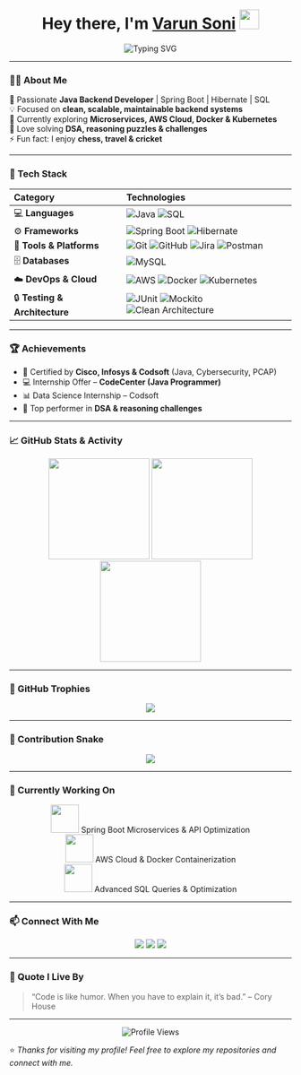 <!-- 💫 Varun Soni GitHub Profile -->
<h1 align="center">Hey there, I'm <a href="https://github.com/Varun-soni-07" target="_blank">Varun Soni</a> <img src="https://media.giphy.com/media/hvRJCLFzcasrR4ia7z/giphy.gif" width="35"></h1>

<p align="center">
  <img src="https://readme-typing-svg.herokuapp.com?font=Fira+Code&weight=600&size=23&pause=1000&color=00F5FF&center=true&vCenter=true&width=600&lines=Java+Developer;Spring+Boot+%7C+Hibernate;AWS+%7C+Docker+%7C+Kubernetes;Clean+Code+%7C+Problem+Solver" alt="Typing SVG" />
</p>

---

### 👨‍💻 About Me  
🚀 Passionate **Java Backend Developer** | Spring Boot | Hibernate | SQL  
💡 Focused on **clean, scalable, maintainable backend systems**  
🌱 Currently exploring **Microservices, AWS Cloud, Docker & Kubernetes**  
🧩 Love solving **DSA, reasoning puzzles & challenges**  
⚡ Fun fact: I enjoy **chess, travel & cricket**  

---

### 🧰 Tech Stack

<div align="center">

| Category | Technologies |
|:--|:--|
| 💻 **Languages** | ![Java](https://img.shields.io/badge/Java-%23ED8B00.svg?style=for-the-badge&logo=java&logoColor=white) ![SQL](https://img.shields.io/badge/SQL-%2300758F.svg?style=for-the-badge&logo=sqlite&logoColor=white) |
| ⚙️ **Frameworks** | ![Spring Boot](https://img.shields.io/badge/Spring%20Boot-%236DB33F.svg?style=for-the-badge&logo=springboot&logoColor=white) ![Hibernate](https://img.shields.io/badge/Hibernate-%23594788.svg?style=for-the-badge&logo=hibernate&logoColor=white) |
| 🧩 **Tools & Platforms** | ![Git](https://img.shields.io/badge/Git-%23F05032.svg?style=for-the-badge&logo=git&logoColor=white) ![GitHub](https://img.shields.io/badge/GitHub-%23121011.svg?style=for-the-badge&logo=github&logoColor=white) ![Jira](https://img.shields.io/badge/Jira-%230A0FFF.svg?style=for-the-badge&logo=jira&logoColor=white) ![Postman](https://img.shields.io/badge/Postman-%23FF6C37.svg?style=for-the-badge&logo=postman&logoColor=white) |
| 🗄️ **Databases** | ![MySQL](https://img.shields.io/badge/MySQL-%234479A1.svg?style=for-the-badge&logo=mysql&logoColor=white) |
| ☁️ **DevOps & Cloud** | ![AWS](https://img.shields.io/badge/AWS-%23FF9900.svg?style=for-the-badge&logo=amazonaws&logoColor=white) ![Docker](https://img.shields.io/badge/Docker-%230db7ed.svg?style=for-the-badge&logo=docker&logoColor=white) ![Kubernetes](https://img.shields.io/badge/Kubernetes-%23326ce5.svg?style=for-the-badge&logo=kubernetes&logoColor=white) |
| 🔒 **Testing & Architecture** | ![JUnit](https://img.shields.io/badge/JUnit-%2325A162.svg?style=for-the-badge&logo=junit5&logoColor=white) ![Mockito](https://img.shields.io/badge/Mockito-%23007396.svg?style=for-the-badge&logo=java&logoColor=white) ![Clean Architecture](https://img.shields.io/badge/Clean%20Architecture-%23FFD43B.svg?style=for-the-badge) |

</div>

---

### 🏆 Achievements
- 🥇 Certified by **Cisco, Infosys & Codsoft** (Java, Cybersecurity, PCAP)  
- 💻 Internship Offer – **CodeCenter (Java Programmer)**  
- 📊 Data Science Internship – Codsoft  
- 🧠 Top performer in **DSA & reasoning challenges**

---

### 📈 GitHub Stats & Activity

<div align="center">
  <img src="https://github-readme-stats.vercel.app/api?username=Varun-soni-07&show_icons=true&theme=tokyonight&hide_border=true" height="180em" />
  <img src="https://github-readme-streak-stats.herokuapp.com/?user=Varun-soni-07&theme=tokyonight&hide_border=true" height="180em" />
</div>

<div align="center">
  <img src="https://github-readme-stats.vercel.app/api/top-langs/?username=Varun-soni-07&layout=compact&theme=tokyonight&hide_border=true" height="180em" />
</div>

---

### 🏅 GitHub Trophies

<p align="center">
  <img src="https://github-profile-trophy.vercel.app/?username=Varun-soni-07&theme=tokyonight&no-frame=true&margin-w=10" />
</p>

---

### 🐍 Contribution Snake

<p align="center">
  <img src="https://github.com/Varun-soni-07/Varun-soni-07/blob/output/github-contribution-grid-snake.svg" />
</p>

---

### 🌱 Currently Working On
<p align="center">
  <img src="https://c.tenor.com/3Mmlw9hJkNIAAAAC/programming.gif" width="50" /> Spring Boot Microservices & API Optimization <br>
  <img src="https://c.tenor.com/7XlNJZlM5tAAAAAC/aws-cloud.gif" width="50" /> AWS Cloud & Docker Containerization <br>
  <img src="https://c.tenor.com/V0W8DpaHBxEAAAAC/sql.gif" width="50" /> Advanced SQL Queries & Optimization  
</p>

---

### 📫 Connect With Me
<p align="center">
  <a href="https://www.linkedin.com/in/varunsoni8450" target="_blank"><img src="https://img.shields.io/badge/LinkedIn-%230A66C2.svg?style=for-the-badge&logo=linkedin&logoColor=white"/></a>
  <a href="mailto:varunsoni10903@gmail.com"><img src="https://img.shields.io/badge/Gmail-D14836?style=for-the-badge&logo=gmail&logoColor=white"/></a>
  <a href="https://github.com/Varun-soni-07"><img src="https://img.shields.io/badge/GitHub-%23121011.svg?style=for-the-badge&logo=github&logoColor=white"/></a>
</p>

---

### 🧠 Quote I Live By
> “Code is like humor. When you have to explain it, it’s bad.” – Cory House  

---

<p align="center">
  <img src="https://komarev.com/ghpvc/?username=Varun-soni-07&style=for-the-badge&color=blueviolet" alt="Profile Views" />
</p>

⭐️ *Thanks for visiting my profile! Feel free to explore my repositories and connect with me.*
